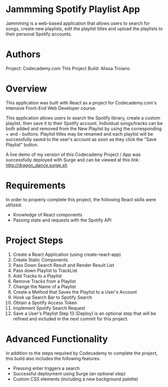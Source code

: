 # Jammming Spotify Playlist App
Jammming is a web-based application that allows users to search for songs, create new playlists, edit the playlist titles and upload the playlists to their personal Spotify accounts.

# Authors
Project: Codecademy.com
This Project Build: Alissa Troiano

# Overview
This application was built with React as a project for Codecademy.com's Intensive Front-End Web Developer course.

This application allows users to search the Spotify library, create a custom playlist, then save it to their Spotify account. Individual songs/tracks can be both added and removed from the New Playlist by using the corresponding + and - buttons. Playlist titles may be renamed and each playlist will be successfully saved to the user's account as soon as they click the "Save Playlist" button.

A live demo of my version of this Codecademy Project / App was successfully deployed with Surge and can be viewed at this link: http://dragon_dance.surge.sh

# Requirements
In order to properly complete this project, the following React skills were utilized:
- Knowledge of React components
- Passing state and requests with the Spotify API 

# Project Steps
1. Create a React Application (using create-react-app)
2. Create Static Components
3. Pass Down Search Result and Render Result List
4. Pass down Playlist to TrackList
5. Add Tracks to a Playlist
6. Remove Tracks from a Playlist
7. Change the Name of a Playlist
8. Create a Method that Saves the Playlist to a User's Account
9. Hook up Search Bar to Spotify Search
10. Obtain a Spotify Access Token
11. Implement Spotify Search Request
12. Save a User's Playlist
Step 13 (Deploy) is an optional step that will be refined and included in the next commit for this project.

# Advanced Functionality
 In addition to the steps required by Codecademy to complete the project, this build also includes the following features:
 - Pressing enter triggers a search
 - Successful deployment using Surge (an optional step)
 - Custom CSS elements (including a new background palette)

